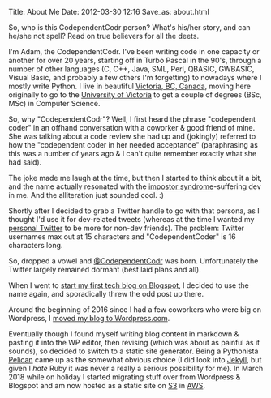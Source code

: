 Title: About Me
Date: 2012-03-30 12:16
Save_as: about.html

So, who is this CodependentCodr person?  What's his/her story, and can he/she not spell?  Read on true believers for
all the deets.

I'm Adam, the CodependentCodr.  I've been writing code in one capacity or another for over 20 years, starting off in
Turbo Pascal in the 90's, through a number of other languages (C, C++, Java, SML, Perl, QBASIC, GWBASIC, Visual
Basic, and probably a few others I'm forgetting) to nowadays where I mostly write Python.  I live in beautiful
[Victoria, BC, Canada](https://goo.gl/maps/XNrMpFqcU6D2), moving here originally to go to the
[University of Victoria](https://www.uvic.ca) to get a couple of degrees (BSc, MSc) in Computer Science.

So, why "CodependentCodr"?  Well, I first heard the phrase "codependent coder" in an offhand conversation with a
coworker & good friend of mine.  She was talking about a code review she had up and (jokingly) referred to how the
"codependent coder in her needed acceptance" (paraphrasing as this was a number of years ago & I can't quite remember
exactly what she had said).

The joke made me laugh at the time, but then I started to think about it a bit, and the name actually resonated with
the [impostor syndrome](https://en.wikipedia.org/wiki/Impostor_syndrome)-suffering dev in me.  And the alliteration
just sounded cool. :)

Shortly after I decided to grab a Twitter handle to go with that persona, as I thought I'd use it for dev-related
tweets (whereas at the time I wanted my [personal Twitter](https://www.twitter.com/pzelnip) to be more for non-dev
friends).  The problem: Twitter usernames max out at 15 characters and "CodependentCoder" is 16 characters long.

So, dropped a vowel and [@CodependentCodr](https://twitter.com/codependentcodr) was born.  Unfortunately the Twitter
largely remained dormant (best laid plans and all).

When I went to [start my first tech blog on Blogspot](http://codependentcodr.blogspot.ca/), I decided to use the name again,
and sporadically threw the odd post up there.

Around the beginning of 2016 since I had a few coworkers who were big on Wordpress, I [moved my blog to Wordpress.com](https://codependentcodr.wordpress.com).

Eventually though I found myself writing blog content in markdown & pasting it into the WP editor, then revising (which was
about as painful as it sounds), so decided to switch to a static site generator.  Being a Pythonista
[Pelican](https://blog.getpelican.com/) came up as the somewhat obvious choice (I did look into
[Jekyll](https://jekyllrb.com/), but given I *hate* Ruby it was
never a really a serious possibility for me).  In March 2018 while on holiday I started migrating stuff over from Wordpress
& Blogspot and am now hosted as a static site on [S3](https://aws.amazon.com/s3/) in [AWS](https://aws.amazon.com).
